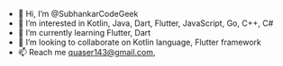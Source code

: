 - 👋 Hi, I’m @SubhankarCodeGeek
- 👀 I’m interested in Kotlin, Java, Dart, Flutter, JavaScript, Go, C++, C#
- 🌱 I’m currently learning Flutter, Dart
- 💞️ I’m looking to collaborate on Kotlin language, Flutter framework
- 📫 Reach me quaser143@gmail.com, 

<!---
SubhankarCodeGeek/SubhankarCodeGeek is a ✨ special ✨ repository because its `README.md` (this file) appears on your GitHub profile.
You can click the Preview link to take a look at your changes.
--->
